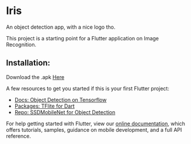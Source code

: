 ﻿# Iris

An object detection app, with a nice logo tho.

This project is a starting point for a Flutter application on Image Recognition.

## Installation:

Download the .apk <a href="https://github.com/dyphen12/iris/raw/main/app-debug.apk">Here</a>

A few resources to get you started if this is your first Flutter project:

- [Docs: Object Detection on Tensorflow](https://www.tensorflow.org/lite/examples/object_detection/overview)
- [Packages: TFlite for Dart](https://pub.dev/packages/tflite)
- [Repo: SSDMobileNet for Object Detection](https://github.com/tensorflow/models/tree/master/research/object_detection)

For help getting started with Flutter, view our
[online documentation](https://flutter.dev/docs), which offers tutorials,
samples, guidance on mobile development, and a full API reference.
